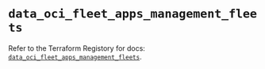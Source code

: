 # `data_oci_fleet_apps_management_fleets`

Refer to the Terraform Registory for docs: [`data_oci_fleet_apps_management_fleets`](https://registry.terraform.io/providers/oracle/oci/6.18.0/docs/data-sources/fleet_apps_management_fleets).
